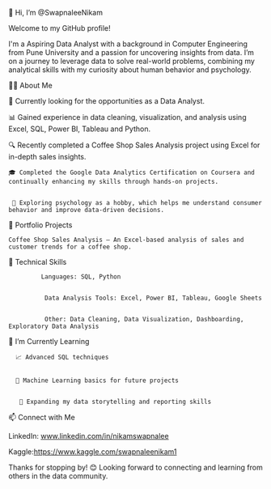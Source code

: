 👋 Hi, I’m @SwapnaleeNikam


Welcome to my GitHub profile!

 
 I'm a Aspiring Data Analyst with a background in Computer Engineering from Pune University and a passion for uncovering insights from data. I’m on a journey to leverage data to solve real-world problems, combining my analytical skills with my curiosity about human behavior and psychology.


👨‍💻 About Me


   💼 Currently looking for the opportunities as a Data Analyst.
   
   
   📊 Gained experience in data cleaning, visualization, and analysis using Excel, SQL, Power BI, Tableau and Python.
  
  
   🔍 Recently completed a Coffee Shop Sales Analysis project using Excel for in-depth sales insights.
  
  
    🎓 Completed the Google Data Analytics Certification on Coursera and continually enhancing my skills through hands-on projects.
  
  
     🧠 Exploring psychology as a hobby, which helps me understand consumer behavior and improve data-driven decisions.





📂 Portfolio Projects
  

    Coffee Shop Sales Analysis – An Excel-based analysis of sales and customer trends for a coffee shop.
 
  
  
   
   🚀 Technical Skills
             
             Languages: SQL, Python
       
        
              Data Analysis Tools: Excel, Power BI, Tableau, Google Sheets
                       
                       
              Other: Data Cleaning, Data Visualization, Dashboarding, Exploratory Data Analysis




🌱 I’m Currently Learning
    
      📈 Advanced SQL techniques
     
     
      🧩 Machine Learning basics for future projects
     
     
       🤖 Expanding my data storytelling and reporting skills


📫 Connect with Me
    
   LinkedIn: www.linkedin.com/in/nikamswapnalee
   
   Kaggle:https://www.kaggle.com/swapnaleenikam1


Thanks for stopping by! 😊 Looking forward to connecting and learning from others in the data community.


<!---
SwapnaleeNikam/SwapnaleeNikam is a ✨ special ✨ repository because its `README.md` (this file) appears on your GitHub profile.
You can click the Preview link to take a look at your changes.
--->
